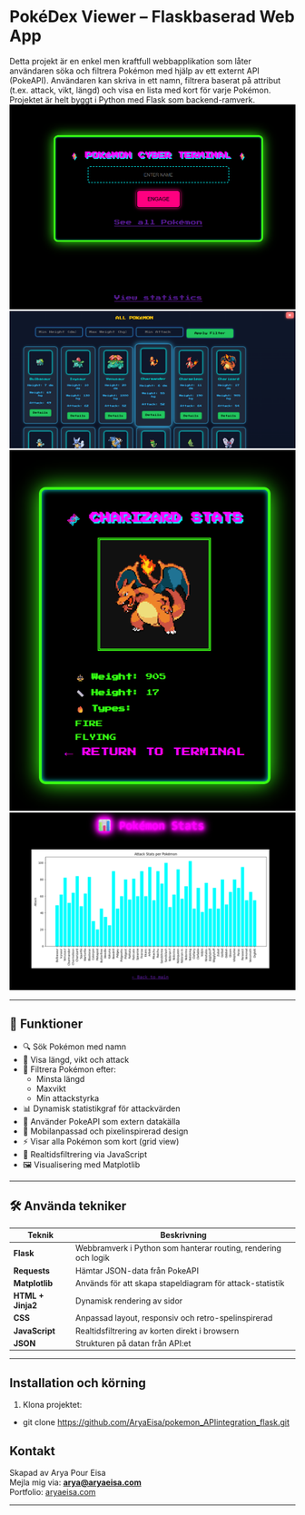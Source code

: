 # PokéDex Viewer – Flaskbaserad Web App

Detta projekt är en enkel men kraftfull webbapplikation som låter användaren söka och filtrera Pokémon med hjälp av ett externt API (PokeAPI). Användaren kan skriva in ett namn, filtrera baserat på attribut (t.ex. attack, vikt, längd) och visa en lista med kort för varje Pokémon. Projektet är helt byggt i Python med Flask som backend-ramverk.
![](static/images/1.png)
![](static/images/2.png)
![](static/images/3.png)
![](static/images/4.png)

---

## 🧩 Funktioner

- 🔍 Sök Pokémon med namn
- 📏 Visa längd, vikt och attack
- 🧮 Filtrera Pokémon efter:
  - Minsta längd
  - Maxvikt
  - Min attackstyrka
- 📊 Dynamisk statistikgraf för attackvärden
- 💾 Använder PokeAPI som extern datakälla
- 🎨 Mobilanpassad och pixelinspirerad design
- ⚡ Visar alla Pokémon som kort (grid view)
- 🧠 Realtidsfiltrering via JavaScript
- 🖼️ Visualisering med Matplotlib

---

## 🛠 Använda tekniker

| Teknik         | Beskrivning |
|----------------|-------------|
| **Flask**      | Webbramverk i Python som hanterar routing, rendering och logik |
| **Requests**   | Hämtar JSON-data från PokeAPI |
| **Matplotlib** | Används för att skapa stapeldiagram för attack-statistik |
| **HTML + Jinja2** | Dynamisk rendering av sidor |
| **CSS**        | Anpassad layout, responsiv och retro-spelinspirerad |
| **JavaScript** | Realtidsfiltrering av korten direkt i browsern |
| **JSON**       | Strukturen på datan från API:et |

---

## Installation och körning

1. Klona projektet:
- git clone https://github.com/AryaEisa/pokemon_APIintegration_flask.git

## Kontakt

Skapad av Arya Pour Eisa  
Mejla mig via: **arya@aryaeisa.com**  
Portfolio: [aryaeisa.com](https://aryaeisa.com)

---